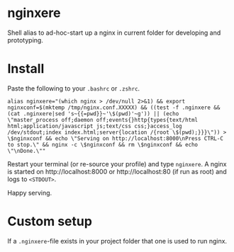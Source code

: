 # nginxere
Shell alias to ad-hoc-start up a nginx in current folder for developing and
prototyping.

# Install
Paste the following to your `.bashrc` or `.zshrc`.

```shell
alias nginxere="(which nginx > /dev/null 2>&1) && export nginxconf=$(mktemp /tmp/nginx.conf.XXXXX) && ((test -f .nginxere && (cat .nginxere|sed 's~{{=pwd}}~'\$(pwd)'~g')) || (echo \"master_process off;daemon off;events{}http{types{text/html html;application/javascript js;text/css css;}access_log /dev/stdout;index index.html;server{location /{root \$(pwd);}}}\")) > \$nginxconf && echo \"Serving on http://localhost:8000\nPress CTRL-C to stop.\" && nginx -c \$nginxconf && rm \$nginxconf && echo \"\nDone.\""
```

Restart your terminal (or re-source your profile) and type `nginxere`.
A nginx is started on http://localhost:8000 or http://localhost:80 (if run as root) and
logs to `<STDOUT>`.

Happy serving.

# Custom setup
If a `.nginxere`-file exists in your project folder that one is used to run nginx.
